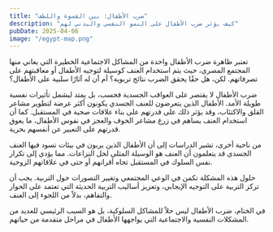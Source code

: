 ```yaml
---
title: "ضرب الأطفال: بين القسوة واللطف"
description: "كيف يؤثر ضرب الأطفال على النمو النفسي والبدني لهم"
pubDate: 2025-04-06
image: "/egypt-map.png"
---
```


تعتبر ظاهرة ضرب الأطفال واحدة من المشاكل الاجتماعية الخطيرة التي يعاني منها المجتمع المصري، حيث يتم استخدام العنف كوسيلة لتوجيه الأطفال أو معاقبتهم على تصرفاتهم. لكن، هل حقًا يحقق الضرب نتائج تربوية؟ أم أن له آثارًا سلبية على الأطفال؟

ضرب الأطفال لا يقتصر على العواقب الجسدية فحسب، بل يمتد ليشمل تأثيرات نفسية طويلة الأمد. الأطفال الذين يتعرضون للعنف الجسدي يكونون أكثر عرضة لتطوير مشاعر القلق والاكتئاب، وقد يؤثر ذلك على قدرتهم على بناء علاقات صحية في المستقبل. كما أن استخدام العنف يساهم في زرع مشاعر الخوف والعجز في نفوس الأطفال، ما يعوق قدرتهم على التعبير عن أنفسهم بحرية.

من ناحية أخرى، تشير الدراسات إلى أن الأطفال الذين يربون في بيئات تسود فيها العنف الجسدي قد يتعلمون أن العنف هو الوسيلة المثلى لحل النزاعات. مما يؤدي إلى تكرار نفس السلوك في المستقبل تجاه أقرانهم أو حتى في علاقاتهم الزوجية.

حلول هذه المشكلة تكمن في الوعي المجتمعي وتغيير التصورات حول التربية. يجب أن تركز التربية على التوجيه الإيجابي، وتعزيز أساليب التربية الحديثة التي تعتمد على الحوار والتفاهم، بدلاً من اللجوء إلى العنف.

في الختام، ضرب الأطفال ليس حلاً للمشاكل السلوكية، بل هو السبب الرئيسي للعديد من المشكلات النفسية والاجتماعية التي يواجهها الأطفال في مراحل متقدمة من حياتهم.
